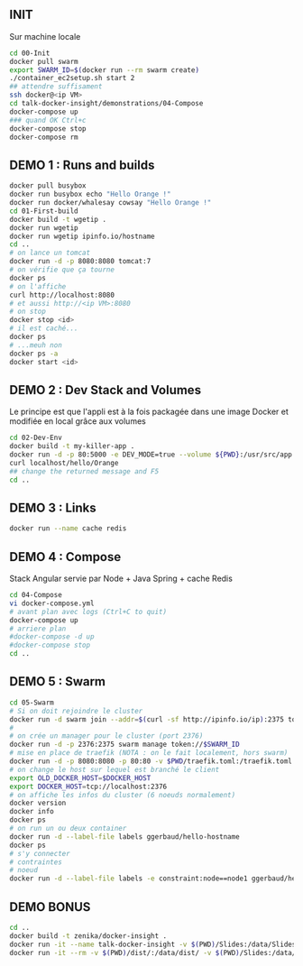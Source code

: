 ## INIT
Sur machine locale
```bash
cd 00-Init
docker pull swarm
export SWARM_ID=$(docker run --rm swarm create)
./container_ec2setup.sh start 2
## attendre suffisament
ssh docker@<ip VM>
cd talk-docker-insight/demonstrations/04-Compose
docker-compose up
### quand OK Ctrl+c
docker-compose stop
docker-compose rm
```

## DEMO 1 : Runs and builds

```bash
docker pull busybox
docker run busybox echo "Hello Orange !"
docker run docker/whalesay cowsay "Hello Orange !"
cd 01-First-build
docker build -t wgetip .
docker run wgetip
docker run wgetip ipinfo.io/hostname
cd ..
# on lance un tomcat
docker run -d -p 8080:8080 tomcat:7
# on vérifie que ça tourne
docker ps
# on l'affiche
curl http://localhost:8080
# et aussi http://<ip VM>:8080
# on stop
docker stop <id>
# il est caché...
docker ps
# ...meuh non 
docker ps -a
docker start <id>
```

## DEMO 2 : Dev Stack and Volumes

Le principe est que l'appli est à la fois packagée dans une image Docker et modifiée en local grâce aux volumes

```bash
cd 02-Dev-Env
docker build -t my-killer-app .
docker run -d -p 80:5000 -e DEV_MODE=true --volume ${PWD}:/usr/src/app my-killer-app
curl localhost/hello/Orange
## change the returned message and F5
cd ..
```

## DEMO 3 : Links
```bash
docker run --name cache redis
```

## DEMO 4 : Compose

Stack Angular servie par Node + Java Spring + cache Redis

```bash
cd 04-Compose
vi docker-compose.yml
# avant plan avec logs (Ctrl+C to quit)
docker-compose up
# arriere plan
#docker-compose -d up
#docker-compose stop
cd ..
```

## DEMO 5 : Swarm

```bash
cd 05-Swarm
# Si on doit rejoindre le cluster
docker run -d swarm join --addr=$(curl -sf http://ipinfo.io/ip):2375 token://$SWARM_ID
#
# on crée un manager pour le cluster (port 2376)
docker run -d -p 2376:2375 swarm manage token://$SWARM_ID
# mise en place de traefik (NOTA : on le fait localement, hors swarm)
docker run -d -p 8080:8080 -p 80:80 -v $PWD/traefik.toml:/traefik.toml --net=host emilevauge/traefik
# on change le host sur lequel est branché le client
export OLD_DOCKER_HOST=$DOCKER_HOST
export DOCKER_HOST=tcp://localhost:2376
# on affiche les infos du cluster (6 noeuds normalement)
docker version
docker info
docker ps
# on run un ou deux container
docker run -d --label-file labels ggerbaud/hello-hostname
docker ps
# s'y connecter
# contraintes
# noeud
docker run -d --label-file labels -e constraint:node==node1 ggerbaud/hello-hostname
```
## DEMO BONUS

```bash
cd ..
docker build -t zenika/docker-insight .
docker run -it --name talk-docker-insight -v $(PWD)/Slides:/data/Slides -p 8000:8000 zenika/docker-insight
docker run -it --rm -v $(PWD)/dist/:/data/dist/ -v $(PWD)/Slides:/data/Slides zenika/docker-insight package
```
